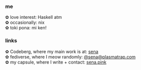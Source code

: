 ### me

✿ love interest: Haskell atm  
✿ occasionally: nix  
✿ toki pona: mi ken!  

### links

✿ Codeberg, where my main work is at: [sena](https://codeberg.org/sena)  
✿ fediverse, where I meow randomly: [@sena@plasmatrap.com](https://plasmatrap.com/@sena)  
✿ my capsule, where I write + contact: [sena.pink](https://sena.pink)
